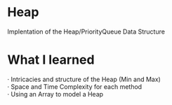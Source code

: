 # Heap
Implentation of the Heap/PriorityQueue Data Structure

# What I learned 
· Intricacies and structure of the Heap (Min and Max)  
· Space and Time Complexity for each method  
· Using an Array to model a Heap  
